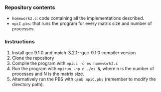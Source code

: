 ### Repository contents
- `homework2.c`: code containing all the implementations
described.
- `mpiC.pbs`: that runs the program for every matrix
size and number of processes.

### Instructions
1) Install gcc 9.1.0 and mpich-3.2.1--gcc-9.1.0 compiler version
2) Clone the repository
3) Compile the program with `mpicc -o es homework2.c `
4) Run the program with `mpirun -np n ./es N`, where n is the number of processes and N is the matrix
size.
5) Alternatively run the PBS with `qsub mpiC.pbs`
(remember to modify the directory path).
